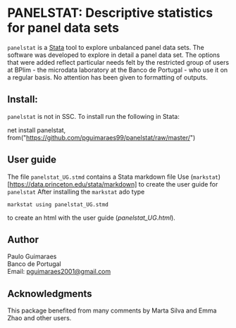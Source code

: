 # PANELSTAT: Descriptive statistics for panel data sets

`panelstat` is a [Stata](http://www.stata.com/) tool to explore unbalanced panel data sets. The software was developed to explore in detail a panel data set. The options that were added reflect particular needs felt by the restricted group of users at BPlim - the microdata laboratory at the Banco de Portugal - who use it on a regular basis. No attention has been given to formatting of outputs.

## Install:

`panelstat` is not in SSC. To install run the following in Stata:

net install panelstat, from("https://github.com/pguimaraes99/panelstat/raw/master/")

## User guide

The file `panelstat_UG.stmd` contains a Stata markdown file 
Use (`markstat`)[https://data.princeton.edu/stata/markdown] to create the user guide for `panelstat`
After installing the `markstat` ado type
```
markstat using panelstat_UG.stmd
```
to create an html with the user guide (*panelstat_UG.html*).

## Author

Paulo Guimaraes
<br>Banco de Portugal
<br>Email: pguimaraes2001@gmail.com

## Acknowledgments

This package benefited from many comments by Marta Silva and Emma Zhao and other users.

